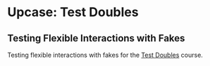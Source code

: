 # Upcase: Test Doubles

## Testing Flexible Interactions with Fakes

Testing flexible interactions with fakes for the [Test Doubles](https://thoughtbot.com/upcase/test-doubles) course.
